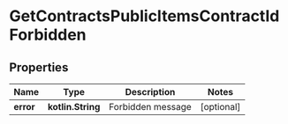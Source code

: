 
# GetContractsPublicItemsContractIdForbidden

## Properties
Name | Type | Description | Notes
------------ | ------------- | ------------- | -------------
**error** | **kotlin.String** | Forbidden message |  [optional]



